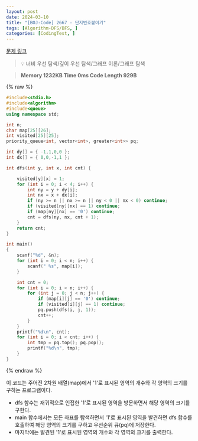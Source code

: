 ```yaml
---
layout: post
date: 2024-03-10
title: "[BOJ-Code] 2667 - 단지번호붙이기"
tags: [Algorithm-DFS/BFS, ]
categories: [CodingTest, ]
---
```



[문제 링크](https://www.acmicpc.net/problem/2667)


> 💡 너비 우선 탐색/깊이 우선 탐색/그래프 이론/그래프 탐색


> **Memory   1232KB                                   Time   0ms                                Code Length   929B**



{% raw %}
```c++
#include<stdio.h>
#include<algorithm>
#include<queue>
using namespace std;

int n;
char map[25][26];
int visited[25][25];
priority_queue<int, vector<int>, greater<int>> pq;

int dy[] = { -1,1,0,0 };
int dx[] = { 0,0,-1,1 };

int dfs(int y, int x, int cnt) {

	visited[y][x] = 1;
	for (int i = 0; i < 4; i++) {
		int ny = y + dy[i];
		int nx = x + dx[i];
		if (ny >= n || nx >= n || ny < 0 || nx < 0) continue;
		if (visited[ny][nx] == 1) continue;
		if (map[ny][nx] == '0') continue;
		cnt = dfs(ny, nx, cnt + 1);
	}
	return cnt;
}

int main()
{
	scanf("%d", &n);
	for (int i = 0; i < n; i++) {
		scanf(" %s", map[i]);
	}

	int cnt = 0;
	for (int i = 0; i < n; i++) {
		for (int j = 0; j < n; j++) {
			if (map[i][j] == '0') continue;
			if (visited[i][j] == 1) continue;
			pq.push(dfs(i, j, 1));
			cnt++;
		}
	}
	printf("%d\n", cnt);
	for (int i = 0; i < cnt; i++) {
		int tmp = pq.top(); pq.pop();
		printf("%d\n", tmp);
	}
}
```
{% endraw %}



이 코드는 주어진 2차원 배열(map)에서 '1'로 표시된 영역의 개수와 각 영역의 크기를 구하는 프로그램이다.

- dfs 함수는 재귀적으로 인접한 '1'로 표시된 영역을 방문하면서 해당 영역의 크기를 구한다.
- main 함수에서는 모든 좌표를 탐색하면서 '1'로 표시된 영역을 발견하면 dfs 함수를 호출하여 해당 영역의 크기를 구하고 우선순위 큐(pq)에 저장한다.
- 마지막에는 발견된 '1'로 표시된 영역의 개수와 각 영역의 크기를 출력한다.

